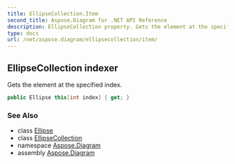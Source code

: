 ```yaml
---
title: EllipseCollection.Item
second_title: Aspose.Diagram for .NET API Reference
description: EllipseCollection property. Gets the element at the specified index
type: docs
url: /net/aspose.diagram/ellipsecollection/item/
---
```

## EllipseCollection indexer

Gets the element at the specified index.

```csharp
public Ellipse this[int index] { get; }
```

### See Also

* class [Ellipse](../../ellipse/)
* class [EllipseCollection](../)
* namespace [Aspose.Diagram](../../ellipsecollection/)
* assembly [Aspose.Diagram](../../../)


